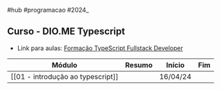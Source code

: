 #hub #programacao #2024_

## Curso - DIO.ME Typescript
- Link para aulas: [Formação TypeScript Fullstack Developer](https://web.dio.me/track/formacao-typescript-fullstack-developer)

| Módulo                            | Resumo | Início   | Fim |
| --------------------------------- | ------ | -------- | --- |
| [[01 - introdução ao typescript]] |        | 16/04/24 |     |
